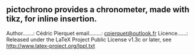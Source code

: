 pictochrono provides a chronometer, made with tikz, for inline insertion.
------------------------------------------------------------------------
Author.......: Cédric Pierquet
email........: cpierquet@outlook.fr
Licence......: Released under the LaTeX Project Public License v1.3c or later, see http://www.latex-project.org/lppl.txt